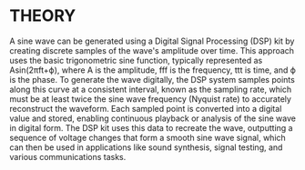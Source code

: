 # THEORY

A sine wave can be generated using a Digital Signal Processing (DSP) kit by creating discrete samples of the wave's amplitude over time. This approach uses the basic
trigonometric sine function, typically represented as Asin(2πft+ϕ), where A is the amplitude, fff is the frequency, ttt is time,
and ϕ is the phase. To generate the wave digitally, the DSP system samples points along this curve at a consistent interval, known as the sampling rate, which
must be at least twice the sine wave frequency (Nyquist rate) to accurately reconstruct the waveform. Each sampled point is converted into a digital value and stored,
enabling continuous playback or analysis of the sine wave in digital form. The DSP kit uses this data to recreate the wave, outputting a sequence of voltage changes
that form a smooth sine wave signal, which can then be used in applications like sound synthesis, signal testing, and various communications tasks.





